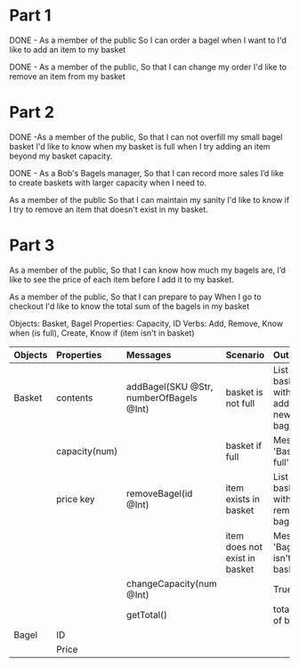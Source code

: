 # Part 1

DONE - As a member of the public
So I can order a bagel when I want to
I'd like to add an item to my basket

DONE - As a member of the public,
So that I can change my order
I'd like to remove an item from my basket

# Part 2

DONE -As a member of the public,
So that I can not overfill my small bagel basket
I'd like to know when my basket is full when I try adding an item beyond my basket capacity.

DONE - As a Bob's Bagels manager,
So that I can record more sales
I’d like to create baskets with larger capacity when I need to.

As a member of the public
So that I can maintain my sanity
I'd like to know if I try to remove an item that doesn't exist in my basket.

# Part 3

As a member of the public,
So that I can know how much my bagels are,
I’d like to see the price of each item before I add it to my basket.

As a member of the public,
So that I can prepare to pay
When I go to checkout I'd like to know the total sum of the bagels in my basket

Objects: Basket, Bagel
Properties: Capacity, ID
Verbs: Add, Remove, Know when (is full), Create, Know if (item isn't in basket)

| Objects | Properties    | Messages                                | Scenario                      | Output                               |
| :------ | :------------ | :-------------------------------------- | :---------------------------- | :----------------------------------- |
| Basket  | contents      | addBagel(SKU @Str, numberOfBagels @Int) | basket is not full            | List of basket with added new bagel  |
|         | capacity(num) |                                         | basket if full                | Message: 'Basket is full'            |
|         | price key     | removeBagel(id @Int)                    | item exists in basket         | List of basket without removed bagel |
|         |               |                                         | item does not exist in basket | Message: 'Bagel isn't in basket'     |
|         |               | changeCapacity(num @Int)                |                               | True                                 |
|         |               | getTotal()                              |                               | total sum of basket                  |
| Bagel   | ID            |                                         |                               |                                      |
|         | Price         |                                         |                               |                                      |

